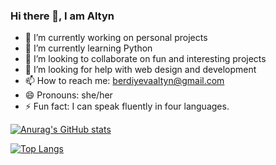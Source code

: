 ### Hi there 👋, I am Altyn

<!--
**berdiyeva/berdiyeva** is a ✨ _special_ ✨ repository because its `README.md` (this file) appears on your GitHub profile.
-->
- 🔭 I’m currently working on personal projects 
- 🌱 I’m currently learning Python
- 👯 I’m looking to collaborate on fun and interesting projects
- 🤔 I’m looking for help with web design and development 
- 📫 How to reach me: berdiyevaaltyn@gmail.com 
- 😄 Pronouns: she/her
- ⚡ Fun fact: I can speak fluently in four languages.

[![Anurag's GitHub stats](https://github-readme-stats.vercel.app/api?username=berdiyeva)](https://github.com/anuraghazra/github-readme-stats)

[![Top Langs](https://github-readme-stats.vercel.app/api/top-langs/?username=berdiyeva&langs_count=5)](https://github.com/anuraghazra/github-readme-stats)




